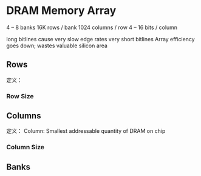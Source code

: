 # DRAM Memory Array

4 – 8 banks
16K rows / bank
1024 columns / row
4 – 16 bits / column

long bitlines cause very slow edge rates
very short bitlines Array efficiency goes down; wastes valuable silicon area
## Rows
定义：

### Row Size

## Columns
定义：
Column: Smallest addressable quantity of DRAM on chip


### Column Size

## Banks
